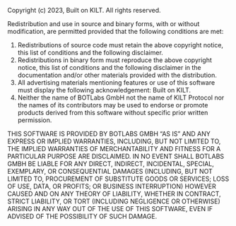 Copyright (c) 2023, Built on KILT. All rights reserved.

Redistribution and use in source and binary forms, with or without
modification, are permitted provided that the following conditions are met:
1. Redistributions of source code must retain the above copyright notice, this
   list of conditions and the following disclaimer.
2. Redistributions in binary form must reproduce the above copyright notice,
   this list of conditions and the following disclaimer in the documentation
   and/or other materials provided with the distribution.
3. All advertising materials mentioning features or use of this software must
   display the following acknowledgement: Built on KILT.
4. Neither the name of BOTLabs GmbH not the name of KILT Protocol nor the names of its contributors may be used to
   endorse or promote products derived from this software without specific prior written permission.

THIS SOFTWARE IS PROVIDED BY  BOTLABS GMBH “AS IS” AND ANY EXPRESS OR IMPLIED WARRANTIES, INCLUDING, BUT NOT LIMITED TO, THE IMPLIED WARRANTIES OF MERCHANTABILITY AND FITNESS FOR A PARTICULAR PURPOSE ARE DISCLAIMED. IN NO EVENT SHALL BOTLABS GMBH BE LIABLE FOR ANY DIRECT, INDIRECT, INCIDENTAL, SPECIAL, EXEMPLARY, OR CONSEQUENTIAL DAMAGES (INCLUDING, BUT NOT LIMITED TO, PROCUREMENT OF SUBSTITUTE GOODS OR SERVICES; LOSS OF USE, DATA, OR PROFITS; OR BUSINESS INTERRUPTION) HOWEVER CAUSED AND ON ANY THEORY OF LIABILITY, WHETHER IN CONTRACT, STRICT LIABILITY, OR TORT (INCLUDING NEGLIGENCE OR OTHERWISE) ARISING IN ANY WAY OUT OF THE USE OF THIS SOFTWARE, EVEN IF ADVISED OF THE POSSIBILITY OF SUCH DAMAGE.
